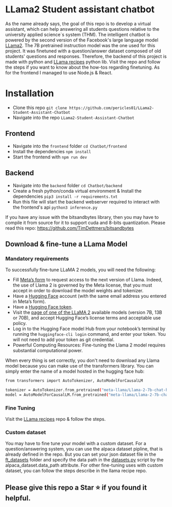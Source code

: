 # LLama2 Student assistant chatbot

As the name already says, the goal of this repo is to develop a virtual assistant, which can help
answering all students questions relative to the university applied science`s system (THM).
The intelligent chatbot is powered by the second version of the Facebook's large language model [LLama2](https://ai.meta.com/llama/).
The 7B pretrained instruction model was the one used for this project. It was finetuned with a question/answer dataset 
composed of old students' questions and responses. 
Therefore, the backend of this project is made with python and [LLama recipes](https://github.com/facebookresearch/llama-recipes) python lib. 
Visit the repo and follow the steps if you want to know about the how-tos regarding finetuning. As for the frontend I managed to use
Node.js & React.

# Installation
* Clone this repo `git clone https://github.com/pericles01/LLama2-Student-Assistant-Chatbot`
* Navigate into the repo ``LLama2-Student-Assistant-Chatbot``

## Frontend
* Navigate into the `frontend` folder `cd Chatbot/frontend`
* Install the dependencies ``npm install``
* Start the frontend with ``npm run dev``

## Backend
* Navigate into the `backend` folder `cd Chatbot/backend`
* Create a fresh python/conda virtual environment & Install the dependencies ``pip3 install -r requirements.txt``
* Run this file will start the backend webserver required to interact with the frontend's api ``python3 inference.py``

If you have any issue with the bitsandbytes library, then you may have to compile it from source for it to support cuda and
8-bits quantization. Please read this repo: https://github.com/TimDettmers/bitsandbytes
## Download & fine-tune a LLama Model
### Mandatory requirements
To successfully fine-tune LLaMA 2 models, you will need the following:

* Fill [Meta’s form](https://ai.meta.com/llama/) to request access to the next version of Llama. 
Indeed, the use of Llama 2 is governed by the Meta license, that you must accept in order to download the model weights and tokenizer.
* Have a [Hugging Face](https://huggingface.co/) account (with the same email address you entered in Meta’s form).
* Have a [Hugging Face token](https://huggingface.co/docs/hub/security-tokens).
* Visit the [page of one of the LLaMA 2](https://huggingface.co/models?sort=trending&search=meta-llama) available models (version 7B, 13B or 70B), and accept Hugging Face’s license terms and acceptable use policy.
* Log in to the Hugging Face model Hub from your notebook’s terminal by running the ``huggingface-cli login`` command, and enter your token. You will not need to add your token as git credential.
* Powerful Computing Resources: Fine-tuning the Llama 2 model requires substantial computational power. 

When every thing is set correctly, you don't need to download any Llama model because you can make use of
the transformers library. You can simply enter the name of a model hosted in the hugging face hub:
```bash
from transformers import AutoTokenizer, AutoModelForCausalLM

tokenizer = AutoTokenizer.from_pretrained("meta-llama/Llama-2-7b-chat-hf")
model = AutoModelForCausalLM.from_pretrained("meta-llama/Llama-2-7b-chat-hf")
```
### Fine Tuning 
Visit the [LLama recipes](https://github.com/facebookresearch/llama-recipes) repo & follow the steps.

### Custom dataset
You may have to fine tune your model with a custom dataset. For a question/answering system, you can use the alpaca dataset pipline,
that is already defined in the repo. But you can set your json dataset file in the [ft_datasets](./llama-recipes/ft_datasets) folder
and specify the data path in the [datasets.py](./llama-recipes/configs/datasets.py) script by the alpaca_dataset.data_path attribute.
For other fine-tuning uses with custom dataset, you can follow the steps describe in the llama recipe repo.

## Please give this repo a Star ⭐ if you found it helpful.

